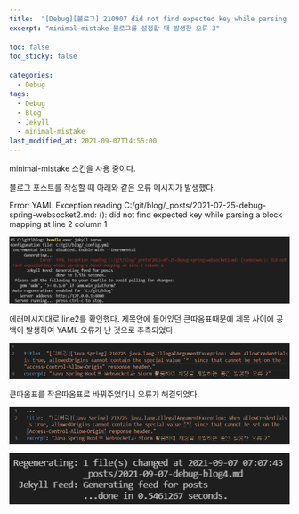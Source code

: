 ```yaml
---
title:  "[Debug][블로그] 210907 did not find expected key while parsing a block mapping at line 2 column 1"
excerpt: "minimal-mistake 블로그를 설정할 때 발생한 오류 3"

toc: false
toc_sticky: false

categories:
  - Debug
tags:
  - Debug
  - Blog
  - Jekyll
  - minimal-mistake
last_modified_at: 2021-09-07T14:55:00
---
```


minimal-mistake 스킨을 사용 중이다.

블로그 포스트를 작성할 때 아래와 같은 오류 메시지가 발생했다.
<p class="error_msg">
Error: YAML Exception reading C:/git/blog/_posts/2021-07-25-debug-spring-websocket2.md: (<unknown>): did not find expected key while parsing a block mapping at line 2 column 1
</p>
<p class="code"><img src="/assets/images/21090701.png" /></p>

에러메시지대로 line2를 확인했다. 제목안에 들어있던 큰따옴표때문에 제목 사이에 공백이 발생하여 YAML 오류가 난 것으로 추측되었다.
<p class="code"><img src="/assets/images/21090702.png" /></p>

큰따옴표를 작은따옴표로 바꿔주었더니 오류가 해결되었다.
<p class="code"><img src="/assets/images/21090703.png" /></p>

<p class="code"><img src="/assets/images/21090704.png" /></p>

